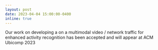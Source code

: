 ```yaml
---
layout: post
date: 2023-04-04 15:00:00-0400
inline: true
---
```


Our work on developing a on a multimodal video / network traffic for enhanced activity recognition has been accepted and will appear at ACM Ubicomp 2023
